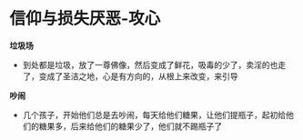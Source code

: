 # 信仰与损失厌恶-攻心



**垃圾场**

* 到处都是垃圾，放了一尊佛像，然后变成了鲜花，吸毒的少了，卖淫的也走了，变成了圣洁之地，心是有方向的，从根上来改变，来引导

**吵闹**

* 几个孩子，开始他们总是去吵闹，每天给他们糖果，让他们提瓶子，起初给他们的糖果多，后来给他们的糖果少了，他们就不踢瓶子了

